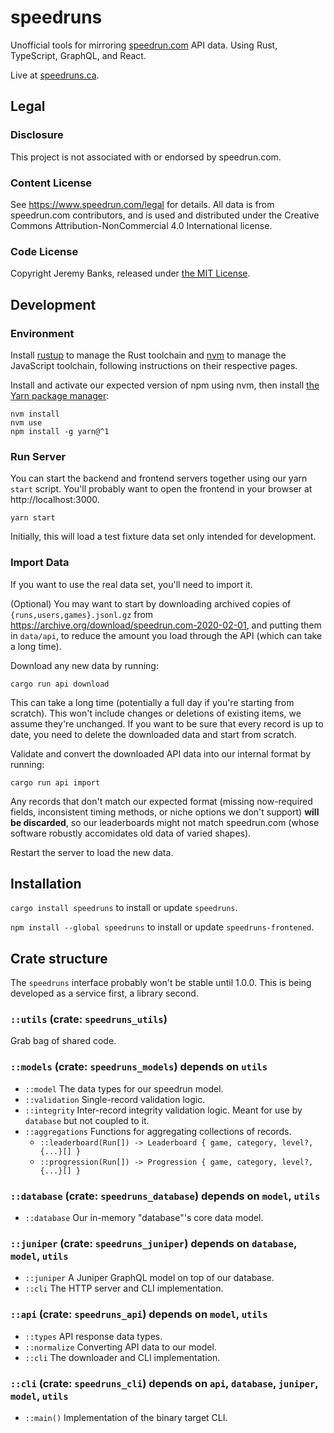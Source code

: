 # speedruns

Unofficial tools for mirroring [speedrun.com](https://www.speedrun.com/) API
data. Using Rust, TypeScript, GraphQL, and React.

Live at [speedruns.ca](https://speedruns.ca).

## Legal

### Disclosure

This project is not associated with or endorsed by speedrun.com.

### Content License

See <https://www.speedrun.com/legal> for details. All data is from speedrun.com
contributors, and is used and distributed under the Creative Commons
Attribution-NonCommercial 4.0 International license.

### Code License

Copyright Jeremy Banks, released under [the MIT License](LICENSE).

## Development

### Environment

Install [rustup](https://rustup.rs/) to manage the Rust toolchain and
[nvm](https://github.com/nvm-sh/nvm) to manage the JavaScript toolchain,
following instructions on their respective pages.

Install and activate our expected version of npm using nvm, then install
[the Yarn package manager](https://yarnpkg.com/):

```
nvm install
nvm use
npm install -g yarn@^1
```

### Run Server

You can start the backend and frontend servers together using our yarn `start`
script. You'll probably want to open the frontend in your browser at
http://localhost:3000.

```
yarn start
```

Initially, this will load a test fixture data set only intended for development.

### Import Data

If you want to use the real data set, you'll need to import it.

(Optional) You may want to start by downloading archived copies of
`{runs,users,games}.jsonl.gz` from
https://archive.org/download/speedrun.com-2020-02-01, and putting them in
`data/api`, to reduce the amount you load through the API (which can take a long
time).

Download any new data by running:

```
cargo run api download
```

This can take a long time (potentially a full day if you're starting from
scratch). This won't include changes or deletions of existing items, we assume
they're unchanged. If you want to be sure that every record is up to date, you
need to delete the downloaded data and start from scratch.

Validate and convert the downloaded API data into our internal format by
running:

```
cargo run api import
```

Any records that don't match our expected format (missing now-required fields,
inconsistent timing methods, or niche options we don't support) **will be
discarded**, so our leaderboards might not match speedrun.com (whose software
robustly accomidates old data of varied shapes).

Restart the server to load the new data.

## Installation

`cargo install speedruns` to install or update `speedruns`.

`npm install --global speedruns` to install or update `speedruns-frontened`.

## Crate structure

The `speedruns` interface probably won't be stable until 1.0.0. This is being
developed as a service first, a library second.

### `::utils` (crate: `speedruns_utils`)

Grab bag of shared code.

### `::models` (crate: `speedruns_models`) depends on `utils`

- `::model` The data types for our speedrun model.
- `::validation` Single-record validation logic.
- `::integrity` Inter-record integrity validation logic. Meant for use by
  `database` but not coupled to it.
- `::aggregations` Functions for aggregating collections of records.
  - `::leaderboard(Run[]) -> Leaderboard { game, category, level?, {...}[] }`
  - `::progression(Run[]) -> Progression { game, category, level?, {...}[] }`

### `::database` (crate: `speedruns_database`) depends on `model`, `utils`

- `::database` Our in-memory "database"'s core data model.

### `::juniper` (crate: `speedruns_juniper`) depends on `database`, `model`, `utils`

- `::juniper` A Juniper GraphQL model on top of our database.
- `::cli` The HTTP server and CLI implementation.

### `::api` (crate: `speedruns_api`) depends on `model`, `utils`

- `::types` API response data types.
- `::normalize` Converting API data to our model.
- `::cli` The downloader and CLI implementation.

### `::cli` (crate: `speedruns_cli`) depends on `api`, `database`, `juniper`, `model`, `utils`

- `::main()` Implementation of the binary target CLI.
